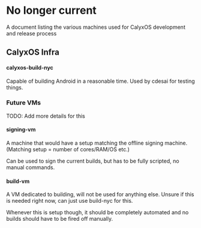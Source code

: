 # No longer current

A document listing the various machines used for CalyxOS development and release process

## CalyxOS Infra
#### calyxos-build-nyc
Capable of building Android in a reasonable time.
Used by cdesai for testing things.

### Future VMs
TODO: Add more details for this
#### signing-vm
A machine that would have a setup matching the offline signing machine. (Matching setup = number of cores/RAM/OS etc.)

Can be used to sign the current builds, but has to be fully scripted, no manual commands.

#### build-vm
A VM dedicated to building, will not be used for anything else. Unsure if this is needed right now, can just use build-nyc for this.

Whenever this is setup though, it should be completely automated and no builds should have to be fired off manually.